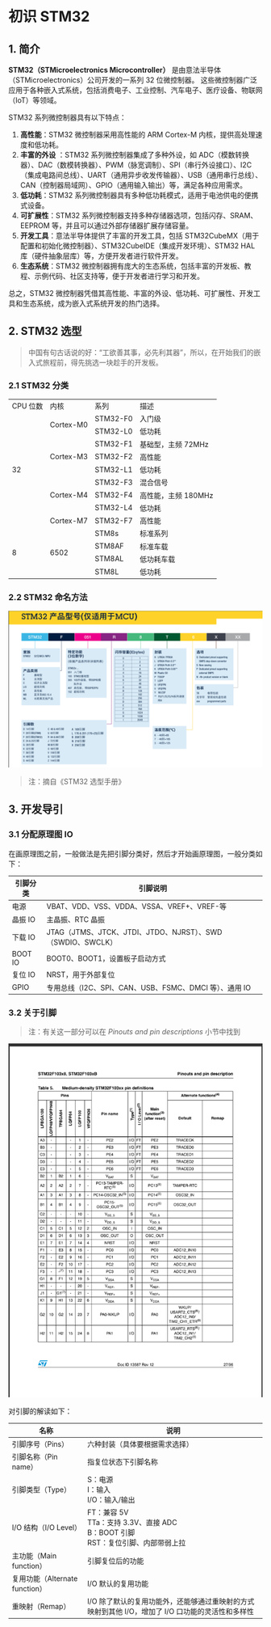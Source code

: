 # 初识 STM32

## 1. 简介

**STM32（STMicroelectronics Microcontroller）** 是由意法半导体（STMicroelectronics）公司开发的一系列 32 位微控制器。
这些微控制器广泛应用于各种嵌入式系统，包括消费电子、工业控制、汽车电子、医疗设备、物联网（IoT）等领域。

STM32 系列微控制器具有以下特点：

1. **高性能**：STM32 微控制器采用高性能的 ARM Cortex-M 内核，提供高处理速度和低功耗。
2. **丰富的外设**
   ：STM32 系列微控制器集成了多种外设，如 ADC（模数转换器）、DAC（数模转换器）、PWM（脉宽调制）、SPI（串行外设接口）、I2C（集成电路间总线）、UART（通用异步收发传输器）、USB（通用串行总线）、CAN（控制器局域网）、GPIO（通用输入输出）等，满足各种应用需求。
3. **低功耗**：STM32 系列微控制器具有多种低功耗模式，适用于电池供电的便携式设备。
4. **可扩展性**：STM32 系列微控制器支持多种存储器选项，包括闪存、SRAM、EEPROM 等，并且可以通过外部存储器扩展存储容量。
5. **开发工具**：意法半导体提供了丰富的开发工具，包括 STM32CubeMX（用于配置和初始化微控制器）、STM32CubeIDE（集成开发环境）、STM32
   HAL 库（硬件抽象层库）等，方便开发者进行软件开发。
6. **生态系统**：STM32 微控制器拥有庞大的生态系统，包括丰富的开发板、教程、示例代码、社区支持等，便于开发者进行学习和开发。

总之，STM32 微控制器凭借其高性能、丰富的外设、低功耗、可扩展性、开发工具和生态系统，成为嵌入式系统开发的热门选择。

## 2. STM32 选型

> 中国有句古话说的好：“工欲善其事，必先利其器”，所以，在开始我们的嵌入式旅程前，得先挑选一块趁手的开发板。

### 2.1 STM32 分类

<table>
    <tr>
        <td>CPU 位数</td>
        <td>内核</td>
        <td>系列</td>
        <td>描述</td>
    </tr>
    <tr>
        <td rowspan="9">32</td>
        <td rowspan="2">Cortex-M0</td>
        <td>STM32-F0</td>
        <td>入门级</td>
    </tr>
    <tr>
        <td>STM32-L0</td>
        <td>低功耗</td>
    </tr>
    <tr>
        <td rowspan="3">Cortex-M3</td>
        <td>STM32-F1</td>
        <td>基础型，主频 72MHz</td>
    </tr>
    <tr>
        <td>STM32-F2</td>
        <td>高性能</td>
    </tr>
    <tr>
        <td>STM32-L1</td>
        <td>低功耗</td>
    </tr>
    <tr>
        <td rowspan="3">Cortex-M4</td>
        <td>STM32-F3</td>
        <td>混合信号</td>
    </tr>
    <tr>
        <td>STM32-F4</td>
        <td>高性能，主频 180MHz</td>
    </tr>
    <tr>
        <td>STM32-L4</td>
        <td>低功耗</td>
    </tr>
    <tr>
        <td>Cortex-M7</td>
        <td>STM32-F7</td>
        <td>高性能</td>
    </tr>
    <tr>
        <td rowspan="5">8</td>
        <td rowspan="5">6502</td>
    </tr>
    <tr>
        <td>STM8s</td>
        <td>标准系列</td>
    </tr>
    <tr>
        <td>STM8AF</td>
        <td>标准车载</td>
    </tr>
    <tr>
        <td>STM8AL</td>
        <td>低功耗车载</td>
    </tr>
    <tr>
        <td>STM8L</td>
        <td>低功耗</td>
    </tr>
</table>

### 2.2 STM32 命名方法

![STM32 命名方法图](/docs/images/嵌入式/STM32命名方法图.png)

> 注：摘自《STM32 选型手册》

## 3. 开发导引

### 3.1 分配原理图 IO

在画原理图之前，一般做法是先把引脚分类好，然后才开始画原理图，一般分类如下：

| 引脚分类 | 引脚说明                                                   |
| -------- | ---------------------------------------------------------- |
| 电源     | VBAT、VDD、VSS、VDDA、VSSA、VREF+、VREF-等                 |
| 晶振 IO  | 主晶振、RTC 晶振                                           |
| 下载 IO  | JTAG（JTMS、JTCK、JTDI、JTDO、NJRST）、SWD（SWDIO、SWCLK） |
| BOOT IO  | BOOT0、BOOT1，设置板子启动方式                             |
| 复位 IO  | NRST，用于外部复位                                         |
| GPIO     | 专用总线（I2C、SPI、CAN、USB、FSMC、DMCI 等）、通用 IO     |

### 3.2 关于引脚

> 注：有关这一部分可以在 _Pinouts and pin descriptions_ 小节中找到

![STM32 引脚定义图](/docs/images/嵌入式/STM32引脚定义图.png)

对引脚的解读如下：

| 名称                           | 说明                                                                                              |
| ------------------------------ | ------------------------------------------------------------------------------------------------- |
| 引脚序号（Pins）               | 六种封装（具体要根据需求选择）                                                                    |
| 引脚名称（Pin name）           | 指复位状态下引脚名称                                                                              |
| 引脚类型（Type）               | S：电源<br/>I：输入<br/>I/O：输入/输出                                                            |
| I/O 结构（I/O Level）          | FT：兼容 5V<br/>TTa：支持 3.3V、直接 ADC<br/>B：BOOT 引脚<br/>RST：复位引脚、内部带弱上拉         |
| 主功能（Main function）        | 引脚复位后的功能                                                                                  |
| 复用功能（Alternate function） | I/O 默认的复用功能                                                                                |
| 重映射（Remap）                | I/O 除了默认的复用功能外，还能够通过重映射的方式映射到其他 I/O，增加了 I/O 口功能的灵活性和多样性 |
